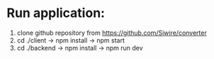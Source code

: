# Run application:

1. clone github repository from https://github.com/Siwire/converter
2. cd ./client -> npm install -> npm start
3. cd ./backend -> npm install -> npm run dev
